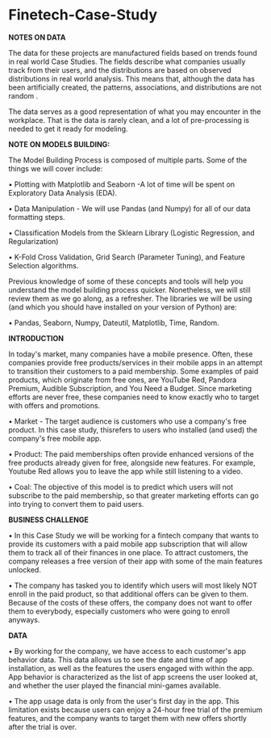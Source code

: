 # Finetech-Case-Study

**NOTES ON DATA**

The data for these projects are manufactured fields based on trends found in real world Case Studies. The fields describe what companies usually track from their users, and the distributions are based on observed distributions in real world analysis. This means that, although the data has been artificially created, the patterns, associations, and distributions are not random . 

The data serves as a good representation of what you may encounter in the workplace. That is the data is rarely clean, and a lot of pre-processing is needed to get it ready for modeling.


**NOTE ON MODELS BUILDING:**

The Model Building Process is composed of multiple parts. Some of the things we will cover include:

• Plotting with Matplotlib and Seaborn -A lot of time will be spent on Exploratory Data Analysis (EDA).

• Data Manipulation - We will use Pandas (and Numpy) for all of our data formatting steps.

• Classification Models from the Sklearn Library (Logistic Regression, and Regularization)

• K-Fold Cross Validation, Grid Search (Parameter Tuning), and Feature Selection algorithms.

Previous knowledge of some of these concepts and tools will help you understand the model building process quicker. Nonetheless, we will still review them as we go along, as a refresher. The libraries we will be using (and which you should have installed on your version of Python) are:

• Pandas, Seaborn, Numpy, Dateutil, Matplotlib, Time, Random.

**INTRODUCTION**

In today's market, many companies have a mobile presence. Often, these companies provide free products/services in their mobile apps in an attempt to transition their customers to a paid membership. Some examples of paid products, which originate from free ones, are YouTube Red, Pandora Premium, Audible Subscription, and You Need a Budget. Since marketing efforts are never free, these companies need to know exactly who to target with offers and promotions.

• Market -  The target audience is customers who use a company's free product. In this case study, thisrefers to users who installed (and used) the company's free mobile app.

• Product: The paid memberships often provide enhanced versions of the free products already given for free, alongside new features. For example, Youtube Red allows you to leave the app while still listening to a video.

• Coal: The objective of this model is to predict which users will not subscribe to the paid membership, so that greater marketing efforts can go into trying to convert them to paid users.


**BUSINESS CHALLENGE**

• In this Case Study we will be working for a fintech company that wants to provide its customers with a paid mobile app subscription that will allow them to track all of their finances in one place. To attract customers, the company releases a free version of their app with some of the main features unlocked.

• The company has tasked you to identify which users will most likely NOT enroll in the paid product, so that additional offers can be given to them. Because of the costs of these offers, the company does not want to offer them to everybody, especially customers who were going to enroll anyways.

**DATA**

• By working for the company, we have access to each customer's app behavior data. This data allows us to see the date and time of app installation, as well as the features the users engaged with within the app. App behavior is characterized as the list of app screens the user looked at, and whether the user played the financial mini-games available.

• The app usage data is only from the user's first day in the app. This limitation exists because users can enjoy a 24-hour free trial of the premium features, and the company wants to target them with new offers shortly after the trial is over.
